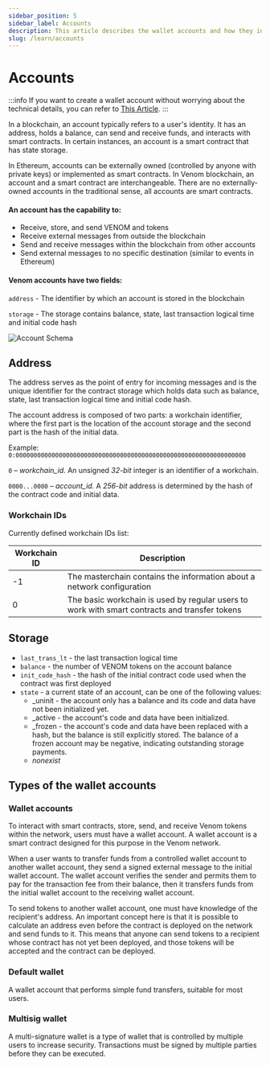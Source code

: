 ```yaml
---
sidebar_position: 5
sidebar_label: Accounts
description: This article describes the wallet accounts and how they interact on-chain.
slug: /learn/accounts
---
```


# Accounts

:::info
If you want to create a wallet account without worrying about the technical details, you can refer to [This Article](../general/wallet/creating-new-wallet.md).
:::

In a blockchain, an account typically refers to a user's identity. It has an address, holds a balance, can send and receive funds, and interacts with smart contracts. In certain instances, an account is a smart contract that has state storage.

In Ethereum, accounts can be externally owned (controlled by anyone with private keys) or implemented as smart contracts. In Venom blockchain, an account and a smart contract are interchangeable. There are no externally-owned accounts in the traditional sense, all accounts are smart contracts.

#### **An account has the capability to:**

* Receive, store, and send VENOM and tokens
* Receive external messages from outside the blockchain
* Send and receive messages within the blockchain from other accounts
* Send external messages to no specific destination (similar to events in Ethereum)

#### **Venom accounts have two fields:**

`address` - The identifier by which an account is stored in the blockchain

`storage` - The storage contains balance, state, last transaction logical time and initial code hash

![Account Schema](../../../static/img/account-schema.jpeg)

## Address

The address serves as the point of entry for incoming messages and is the unique identifier for the contract storage which holds data such as balance, state, last transaction logical time and initial code hash.

The account address is composed of two parts: a workchain identifier, where the first part is the location of the account storage and the second part is the hash of the initial data.

Example: `0:0000000000000000000000000000000000000000000000000000000000000000`

`0` – _workchain\_id._ An unsigned _32-bit_ integer is an identifier of a workchain.

`0000...0000` _– account\_id._ A _256-bit_ address is determined by the hash of the contract code and initial data.

### **Workchain IDs**

Currently defined workchain IDs list:

| Workchain ID | Description                                                                                   |
| ------------ | --------------------------------------------------------------------------------------------- |
| -1           | The masterchain contains the information about a network configuration                        |
| 0            | The basic workchain is used by regular users to work with smart contracts and transfer tokens |

## Storage

* `last_trans_lt` - the last transaction logical time
* `balance` - the number of VENOM tokens on the account balance
* `init_code_hash` - the hash of the initial contract code used when the contract was first deployed
* `state` - a current state of an account, can be one of the following values:
  * _uninit - the account only has a balance and its code and data have not been initialized yet.
  * _active - the account's code and data have been initialized.
  * _frozen - the account's code and data have been replaced with a hash, but the balance is still explicitly stored. The balance of a frozen account may be negative, indicating outstanding storage payments.
  * _nonexist_

## Types of the wallet accounts

### Wallet accounts

To interact with smart contracts, store, send, and receive Venom tokens within the network, users must have a wallet account. A wallet account is a smart contract designed for this purpose in the Venom network.

When a user wants to transfer funds from a controlled wallet account to another wallet account, they send a signed external message to the initial wallet account. The wallet account verifies the sender and permits them to pay for the transaction fee from their balance, then it transfers funds from the initial wallet account to the receiving wallet account.

To send tokens to another wallet account, one must have knowledge of the recipient's address. An important concept here is that it is possible to calculate an address even before the contract is deployed on the network and send funds to it. This means that anyone can send tokens to a recipient whose contract has not yet been deployed, and those tokens will be accepted and the contract can be deployed.

### Default wallet

A wallet account that performs simple fund transfers, suitable for most users.

### Multisig wallet

A multi-signature wallet is a type of wallet that is controlled by multiple users to increase security. Transactions must be signed by multiple parties before they can be executed.
